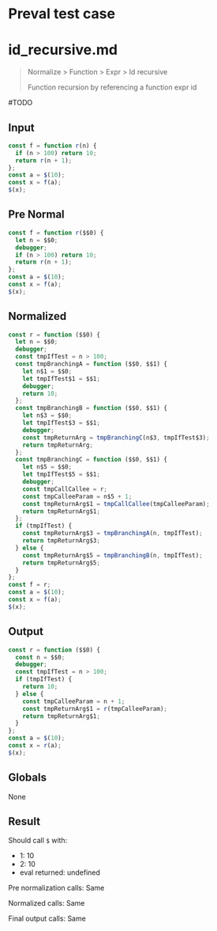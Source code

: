 # Preval test case

# id_recursive.md

> Normalize > Function > Expr > Id recursive
>
> Function recursion by referencing a function expr id

#TODO

## Input

`````js filename=intro
const f = function r(n) {
  if (n > 100) return 10;
  return r(n + 1);
};
const a = $(10);
const x = f(a);
$(x);
`````

## Pre Normal

`````js filename=intro
const f = function r($$0) {
  let n = $$0;
  debugger;
  if (n > 100) return 10;
  return r(n + 1);
};
const a = $(10);
const x = f(a);
$(x);
`````

## Normalized

`````js filename=intro
const r = function ($$0) {
  let n = $$0;
  debugger;
  const tmpIfTest = n > 100;
  const tmpBranchingA = function ($$0, $$1) {
    let n$1 = $$0;
    let tmpIfTest$1 = $$1;
    debugger;
    return 10;
  };
  const tmpBranchingB = function ($$0, $$1) {
    let n$3 = $$0;
    let tmpIfTest$3 = $$1;
    debugger;
    const tmpReturnArg = tmpBranchingC(n$3, tmpIfTest$3);
    return tmpReturnArg;
  };
  const tmpBranchingC = function ($$0, $$1) {
    let n$5 = $$0;
    let tmpIfTest$5 = $$1;
    debugger;
    const tmpCallCallee = r;
    const tmpCalleeParam = n$5 + 1;
    const tmpReturnArg$1 = tmpCallCallee(tmpCalleeParam);
    return tmpReturnArg$1;
  };
  if (tmpIfTest) {
    const tmpReturnArg$3 = tmpBranchingA(n, tmpIfTest);
    return tmpReturnArg$3;
  } else {
    const tmpReturnArg$5 = tmpBranchingB(n, tmpIfTest);
    return tmpReturnArg$5;
  }
};
const f = r;
const a = $(10);
const x = f(a);
$(x);
`````

## Output

`````js filename=intro
const r = function ($$0) {
  const n = $$0;
  debugger;
  const tmpIfTest = n > 100;
  if (tmpIfTest) {
    return 10;
  } else {
    const tmpCalleeParam = n + 1;
    const tmpReturnArg$1 = r(tmpCalleeParam);
    return tmpReturnArg$1;
  }
};
const a = $(10);
const x = r(a);
$(x);
`````

## Globals

None

## Result

Should call `$` with:
 - 1: 10
 - 2: 10
 - eval returned: undefined

Pre normalization calls: Same

Normalized calls: Same

Final output calls: Same
